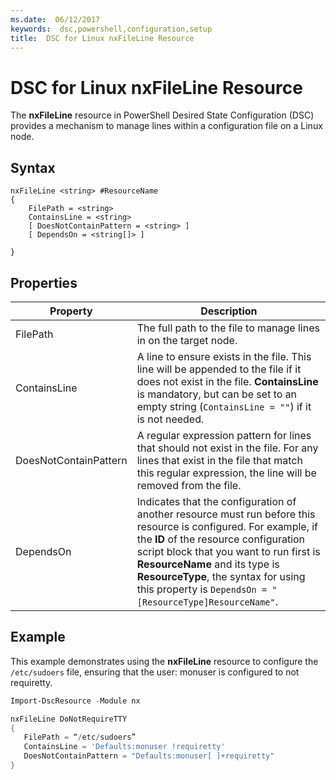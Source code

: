 ```yaml
---
ms.date:  06/12/2017
keywords:  dsc,powershell,configuration,setup
title:  DSC for Linux nxFileLine Resource
---
```

# DSC for Linux nxFileLine Resource

The **nxFileLine** resource in PowerShell Desired State Configuration (DSC) provides a mechanism to manage lines within a configuration file on a Linux node.

## Syntax

```
nxFileLine <string> #ResourceName
{
    FilePath = <string>
    ContainsLine = <string>
    [ DoesNotContainPattern = <string> ]
    [ DependsOn = <string[]> ]

}
```

## Properties

|  Property |  Description |
|---|---|
| FilePath| The full path to the file to manage lines in on the target node.|
| ContainsLine| A line to ensure exists in the file. This line will be appended to the file if it does not exist in the file. **ContainsLine** is mandatory, but can be set to an empty string (`ContainsLine = ""`) if it is not needed.|
| DoesNotContainPattern| A regular expression pattern for lines that should not exist in the file. For any lines that exist in the file that match this regular expression, the line will be removed from the file.|
| DependsOn | Indicates that the configuration of another resource must run before this resource is configured. For example, if the **ID** of the resource configuration script block that you want to run first is **ResourceName** and its type is **ResourceType**, the syntax for using this property is `DependsOn = "[ResourceType]ResourceName"`.|

## Example

This example demonstrates using the **nxFileLine** resource to configure the `/etc/sudoers` file, ensuring that the user: monuser is configured to not requiretty.

```powershell
Import-DscResource -Module nx

nxFileLine DoNotRequireTTY
{
   FilePath = “/etc/sudoers”
   ContainsLine = 'Defaults:monuser !requiretty'
   DoesNotContainPattern = "Defaults:monuser[ ]+requiretty"
}
```